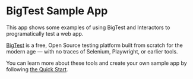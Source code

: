 # BigTest Sample App

This app shows some examples of using BigTest and Interactors to programatically test a web app.

[BigTest](https://frontside.com/bigtest/platform) is a free, Open Source testing platform built from scratch for the modern age — with no traces of Selenium, Playwright, or earlier tools.

You can learn more about these tools and create your own sample app by following [the Quick Start](https://frontside.com/bigtest/docs/interactors).
